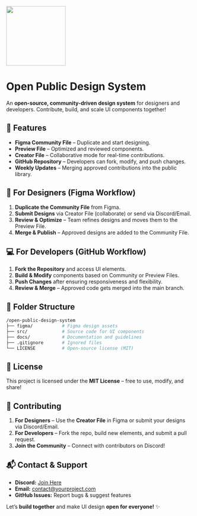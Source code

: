 <img src="https://github.com/user-attachments/assets/46a371e5-18fb-4acd-85a8-e61c22830d29" width="160" height="160">

# Open Public Design System

An **open-source, community-driven design system** for designers and developers. Contribute, build, and scale UI components together!

## 🚀 Features
- **Figma Community File** – Duplicate and start designing.
- **Preview File** – Optimized and reviewed components.
- **Creator File** – Collaborative mode for real-time contributions.
- **GitHub Repository** – Developers can fork, modify, and push changes.
- **Weekly Updates** – Merging approved contributions into the public library.

## 🎨 For Designers (Figma Workflow)
1. **Duplicate the Community File** from Figma.
2. **Submit Designs** via Creator File (collaborate) or send via Discord/Email.
3. **Review & Optimize** – Team refines designs and moves them to the Preview File.
4. **Merge & Publish** – Approved designs are added to the Community File.

## 💻 For Developers (GitHub Workflow)
1. **Fork the Repository** and access UI elements.
2. **Build & Modify** components based on Community or Preview Files.
3. **Push Changes** after ensuring responsiveness and flexibility.
4. **Review & Merge** – Approved code gets merged into the main branch.

## 📂 Folder Structure
```bash
/open-public-design-system
├── figma/           # Figma design assets
├── src/             # Source code for UI components
├── docs/            # Documentation and guidelines
├── .gitignore       # Ignored files
└── LICENSE          # Open-source license (MIT)
```

## 📜 License
This project is licensed under the **MIT License** – free to use, modify, and share!

## 🤝 Contributing
1. **For Designers** – Use the **Creator File** in Figma or submit your designs via Discord/Email.
2. **For Developers** – Fork the repo, build new elements, and submit a pull request.
3. **Join the Community** – Connect with contributors on Discord!

## 📬 Contact & Support
- **Discord:** [Join Here](#)
- **Email:** contact@yourproject.com
- **GitHub Issues:** Report bugs & suggest features

Let’s **build together** and make UI design **open for everyone!** ✨
